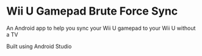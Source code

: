# Wii U Gamepad Brute Force Sync
An Android app to help you sync your Wii U gamepad to your Wii U without a TV

Built using Android Studio
